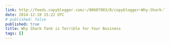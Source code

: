 ```yaml
---
link: http://feeds.copyblogger.com/~/80607903/0/copyblogger~Why-Shark-Tank-is-Terrible-for-Your-Business/
date: 2014-12-10 15:22 UTC
# published: false
published: true
title: Why Shark Tank is Terrible for Your Business
tags: []
---
```



